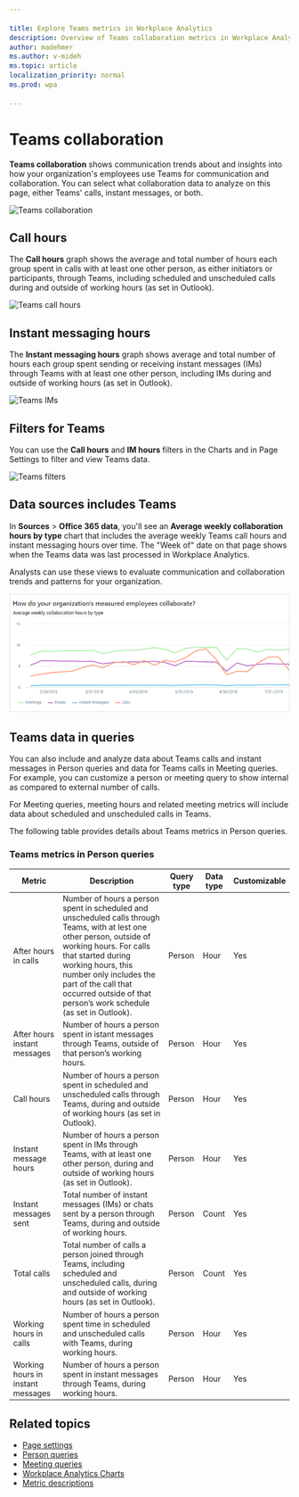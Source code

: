 ```yaml
---

title: Explore Teams metrics in Workplace Analytics
description: Overview of Teams collaboration metrics in Workplace Analytics
author: madehmer
ms.author: v-mideh
ms.topic: article
localization_priority: normal 
ms.prod: wpa

---
```


# Teams collaboration

**Teams collaboration** shows communication trends about and insights into how your organization's employees use Teams for communication and collaboration. You can select what collaboration data to analyze on this page, either Teams' calls, instant messages, or both.

![Teams collaboration](../images/wpa/use/teams-explore.png)

## Call hours

The **Call hours** graph shows the average and total number of hours each group spent in calls with at least one other person, as either initiators or participants, through Teams, including scheduled and unscheduled calls during and outside of working hours (as set in Outlook).

![Teams call hours](../images/wpa/use/teams-explore-calls.png)

## Instant messaging hours

The **Instant messaging hours** graph shows average and total number of hours each group spent sending or receiving instant messages (IMs) through Teams with at least one other person, including IMs during and outside of working hours (as set in Outlook).

![Teams IMs](../images/wpa/use/teams-explore-ims.png)

## Filters for Teams

You can use the **Call hours** and **IM hours** filters in the Charts and in Page Settings to filter and view Teams data.

![Teams filters](../images/wpa/use/teams-filters.png)

## Data sources includes Teams

In **Sources** > **Office 365 data**, you'll see an **Average weekly collaboration hours by type** chart that includes the average weekly Teams call hours and instant messaging hours over time. The "Week of" date on that page shows when the Teams data was last processed in Workplace Analytics.

Analysts can use these views to evaluate communication and collaboration trends and patterns for your organization.

![Teams summary in Data sources](../images/wpa/Use/teams-data.png)

## Teams data in queries

You can also include and analyze data about Teams calls and instant messages in Person queries and data for Teams calls in Meeting queries. For example, you can customize a person or meeting query to show internal as compared to external number of calls.

For Meeting queries, meeting hours and related meeting metrics will include data about scheduled and unscheduled calls in Teams.

The following table provides details about Teams metrics in Person queries.

### Teams metrics in Person queries

|Metric |Description |Query type |Data type |Customizable |
|------|-----------|----------|---------|------------|
|After hours in calls| Number of hours a person spent in scheduled and unscheduled calls through Teams, with at lest one other person, outside of working hours. For calls that started during working hours, this number only includes the part of the call that occurred outside of that person’s work schedule (as set in Outlook).| Person| Hour| Yes|
|After hours instant messages| Number of hours a person spent in istant messages through Teams, outside of that person’s working hours. | Person| Hour| Yes|
|Call hours | Number of hours a person spent in scheduled and unscheduled calls through Teams, during and outside of working hours (as set in Outlook). | Person| Hour| Yes|
|Instant message hours | Number of hours a person spent in IMs through Teams, with at least one other person, during and outside of working hours (as set in Outlook). | Person| Hour| Yes|
|Instant messages sent | Total number of instant messages (IMs) or chats sent by a person through Teams, during and outside of working hours. | Person| Count| Yes|
|Total calls| Total number of calls a person joined through Teams, including scheduled and unscheduled calls, during and outside of working hours (as set in Outlook).| Person| Count| Yes |
|Working hours in calls| Number of hours a person spent time in scheduled and unscheduled calls with Teams, during working hours. | Person| Hour| Yes|
|Working hours in instant messages| Number of hours a person spent in instant messages through Teams, during working hours. | Person| Hour| Yes|

## Related topics

* [Page settings](../use/explore-page-settings.md)
* [Person queries](../tutorials/Person-queries.md)
* [Meeting queries](../tutorials/Meeting-queries.md)
* [Workplace Analytics Charts](../use/chart-types.md)
* [Metric descriptions](../use/metric-definitions.md)
